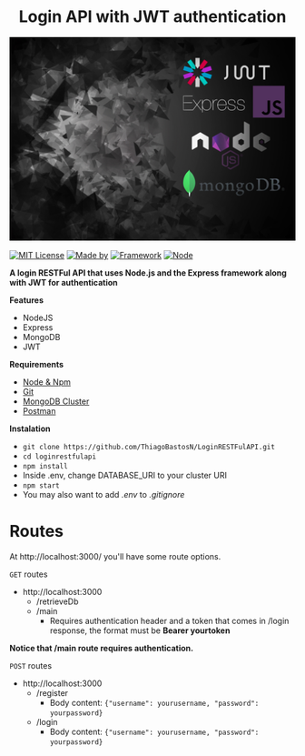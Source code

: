 
<h1 align="center"><b>Login API with JWT authentication</b></h1>

![Login RESTFul API](./images/LoginAPI.jpg)

[![MIT License](https://img.shields.io/badge/license-MIT-green)](https://shields.io/)
[![Made by](https://img.shields.io/badge/made%20by-thiago-blue)](https://shields.io/)
[![Framework](https://img.shields.io/badge/framework-express-red)](https://shields.io/)
[![Node](https://img.shields.io/badge/node-12.14.0-green)](https://shields.io/)

**A login RESTFul API that uses Node.js and the Express framework along with JWT for authentication**

**Features**

* NodeJS
* Express
* MongoDB
* JWT

**Requirements**

* [Node & Npm](https://nodejs.org/en/)
* [Git](https://git-scm.com/)
* [MongoDB Cluster](https://docs.atlas.mongodb.com/tutorial/create-new-cluster/)
* [Postman](https://www.postman.com/downloads/)

**Instalation**

* `git clone https://github.com/ThiagoBastosN/LoginRESTFulAPI.git`
* `cd loginrestfulapi`
* `npm install`
* Inside .env, change DATABASE_URI to your cluster URI
* `npm start`
* You may also want to add _.env_ to _.gitignore_


# Routes

At http://localhost:3000/ you'll have some route options.

`GET` routes

* http://localhost:3000
  * /retrieveDb
  * /main
    * Requires authentication header and a token that comes in /login response, the format must be **Bearer yourtoken**

**Notice that /main route requires authentication.**

`POST` routes

* http://localhost:3000
  * /register
    * Body content: `{"username": yourusername, "password": yourpassword}`
  * /login
    * Body content: `{"username": yourusername, "password": yourpassword}`
